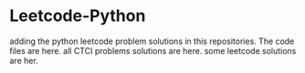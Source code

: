 # Leetcode-Python
adding the python leetcode problem solutions in this repositories. 
The code files are here.
all CTCI problems solutions are here.
some leetcode solutions are her.



















































































































































































































































































































































































































































































































































































































































































































































































































































































































































































































